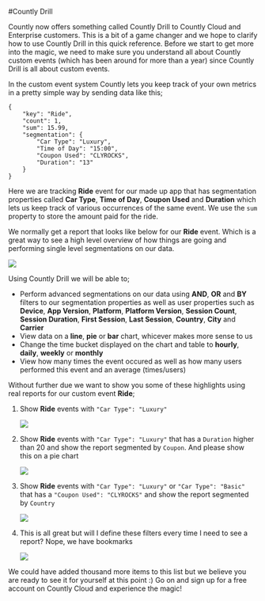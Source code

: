 #Countly Drill

Countly now offers something called Countly Drill to Countly Cloud and Enterprise customers. This is a bit of a game changer and we hope to clarify how to use Countly Drill in this quick reference. Before we start to get more into the magic, we need to make sure you understand all about Countly custom events (which has been around for more than a year) since Countly Drill is all about custom events.

In the custom event system Countly lets you keep track of your own metrics in a pretty simple way by sending data like this;

	{
		"key": "Ride",
		"count": 1,
		"sum": 15.99,
		"segmentation": {
			"Car Type": "Luxury",
			"Time of Day": "15:00",
			"Coupon Used": "CLYROCKS",
			"Duration": "13"
		}		
	}

Here we are tracking **Ride** event for our made up app that has segmentation properties called **Car Type**, **Time of Day**, **Coupon Used** and **Duration** which lets us keep track of various occurrences of the same event. We use the `sum` property to store the amount paid for the ride.

We normally get a report that looks like below for our **Ride** event. Which is a great way to see a high level overview of how things are going and performing single level segmentations on our data.

<img src="http://count.ly/images/resources/drill/drill_events.png" />

Using Countly Drill we will be able to;

* Perform advanced segmentations on our data using **AND**, **OR** and **BY** filters to our segmentation properties as well as user properties such as **Device**, **App Version**, **Platform**, **Platform Version**, **Session Count**, **Session Duration**, **First Session**, **Last Session**, **Country**, **City** and **Carrier**
* View data on a **line**, **pie** or **bar** chart, whicever makes more sense to us
* Change the time bucket displayed on the chart and table to **hourly**, **daily**, **weekly** or **monthly**
* View how many times the event occured as well as how many users performed this event and an average (times/users)

Without further due we want to show you some of these highlights using real reports for our custom event **Ride**;

1. Show **Ride** events with `"Car Type": "Luxury"`
	
	<img src="http://count.ly/images/resources/drill/drill_basic.png" />

2. Show **Ride** events with `"Car Type": "Luxury"` that has a `Duration` higher than 20 and show the report segmented by `Coupon`. And please show this on a pie chart

	<img src="http://count.ly/images/resources/drill/drill_pie.png" />

3. Show **Ride** events with `"Car Type": "Luxury"` or `"Car Type": "Basic"` that has a `"Coupon Used": "CLYROCKS"`  and show the report segmented by `Country`

	<img src="http://count.ly/images/resources/drill/drill_country.png" />

4. This is all great but will I define these filters every time I need to see a report? Nope, we have bookmarks

	<img src="http://count.ly/images/resources/drill/drill_bookmark.png" />

We could have added thousand more items to this list but we believe you are ready to see it for yourself at this point :) Go on and sign up for a free account on Countly Cloud and experience the magic!



